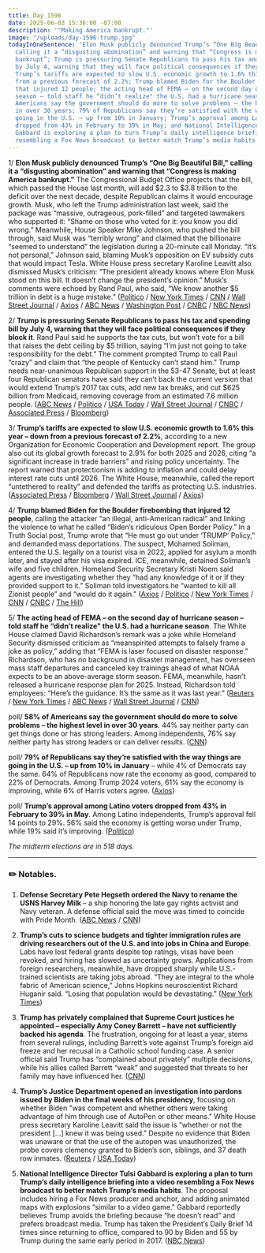 ```yaml
---
title: Day 1596
date: 2025-06-03 15:36:00 -07:00
description: '"Making America bankrupt."'
image: "/uploads/day-1596-trump.jpg"
todayInOneSentence: 'Elon Musk publicly denounced Trump’s “One Big Beautiful Bill,"
  calling it a “disgusting abomination” and warning that “Congress is making America
  bankrupt”; Trump is pressuring Senate Republicans to pass his tax and spending bill
  by July 4, warning that they will face political consequences if they block it;
  Trump’s tariffs are expected to slow U.S. economic growth to 1.6% this year – down
  from a previous forecast of 2.2%; Trump blamed Biden for the Boulder firebombing
  that injured 12 people; the acting head of FEMA – on the second day of hurricane
  season – told staff he “didn’t realize" the U.S. had a hurricane season; 58% of
  Americans say the government should do more to solve problems – the highest level
  in over 30 years; 79% of Republicans say they’re satisfied with the way things are
  going in the U.S. – up from 10% in January; Trump’s approval among Latino voters
  dropped from 43% in February to 39% in May; and National Intelligence Director Tulsi
  Gabbard is exploring a plan to turn Trump’s daily intelligence briefing into a video
  resembling a Fox News broadcast to better match Trump’s media habits. '
---
```


1/ **Elon Musk publicly denounced Trump’s “One Big Beautiful Bill," calling it a “disgusting abomination” and warning that “Congress is making America bankrupt.”** The Congressional Budget Office projects that the bill, which passed the House last month, will add $2.3 to $3.8 trillion to the deficit over the next decade, despite Republican claims it would encourage growth. Musk, who left the Trump administration last week, said the package was “massive, outrageous, pork-filled” and targeted lawmakers who supported it: “Shame on those who voted for it: you know you did wrong.” Meanwhile, House Speaker Mike Johnson, who pushed the bill through, said Musk was “terribly wrong” and claimed that the billionaire “seemed to understand” the legislation during a 20-minute call Monday. “It’s not personal,” Johnson said, blaming Musk’s opposition on EV subsidy cuts that would impact Tesla. White House press secretary Karoline Leavitt also dismissed Musk’s criticism: “The president already knows where Elon Musk stood on this bill. It doesn’t change the president’s opinion.” Musk’s comments were echoed by Rand Paul, who said, “We know another $5 trillion in debt is a huge mistake.” ([Politico](https://www.politico.com/news/2025/06/03/elon-musk-trump-bill-00382653) / [New York Times](https://www.nytimes.com/2025/06/03/technology/elon-musk-criticizes-republican-legislation.html) / [CNN](https://www.cnn.com/2025/06/03/politics/elon-musk-trump-republican-bill) / [Wall Street Journal](https://www.wsj.com/politics/policy/elon-musk-trump-republican-tax-spending-bill-b4dd9a3b) / [Axios](https://www.axios.com/2025/06/03/elon-musk-trump-bill-deficit-spending) / [ABC News](https://abcnews.go.com/Politics/musk-attacks-trumps-funding-bill-disgusting-abomination/story?id=122457870) / [Washington Post](https://www.washingtonpost.com/politics/2025/06/03/trump-presidency-news/) / [CNBC](https://www.cnbc.com/2025/06/03/musk-trump-budget-bill.html) / [NBC News](https://www.nbcnews.com/politics/trump-administration/elon-musk-trump-spending-tax-bill-disgusting-abomination-rcna210690))

2/ **Trump is pressuring Senate Republicans to pass his tax and spending bill by July 4, warning that they will face political consequences if they block it**. Rand Paul said he supports the tax cuts, but won’t vote for a bill that raises the debt ceiling by $5 trillion, saying “I’m just not going to take responsibility for the debt.” The comment prompted Trump to call Paul “crazy” and claim that “the people of Kentucky can’t stand him.” Trump needs near-unanimous Republican support in the 53-47 Senate, but at least four Republican senators have said they can’t back the current version that would extend Trump’s 2017 tax cuts, add new tax breaks, and cut $625 billion from Medicaid, removing coverage from an estimated 7.6 million people. ([ABC News](https://abcnews.go.com/Politics/trump-ramps-criticism-republican-senators-stall-funding-bill/story?id=122447199) / [Politico](https://www.politico.com/news/2025/06/02/medicaid-moderates-gop-megabill-senate-00378510) / [USA Today](https://www.usatoday.com/story/news/politics/2025/06/03/donald-trump-rand-paul-opposition-big-beautiful-bill/84007458007/) / [Wall Street Journal](https://www.wsj.com/politics/policy/ron-johnson-trump-tax-bill-deficit-dec36940) / [CNBC](https://www.cnbc.com/2025/06/03/trump-rand-paul-tax-bill-debt.html) / [Associated Press](https://apnews.com/article/trump-big-bill-senate-gop-debt-a0679756c6af762ac0291be6cb647145) / [Bloomberg](https://www.bloomberg.com/news/articles/2025-06-03/trump-blasts-rand-paul-as-crazy-for-resisting-tax-cut-bill-over-debt-limit))

3/ **Trump’s tariffs are expected to slow U.S. economic growth to 1.6% this year – down from a previous forecast of 2.2%**, according to a new Organization for Economic Cooperation and Development report. The group also cut its global growth forecast to 2.9% for both 2025 and 2026, citing “a significant increase in trade barriers” and rising policy uncertainty. The report warned that protectionism is adding to inflation and could delay interest rate cuts until 2026. The White House, meanwhile, called the report “untethered to reality” and defended the tariffs as protecting U.S. industries. ([Associated Press](https://apnews.com/article/oecd-economy-growth-us-tariffs-b0e7a05c80035bc41f600d7710919730) / [Bloomberg](https://www.bloomberg.com/news/articles/2025-06-03/trump-s-tariffs-plunge-us-and-global-economy-into-slowdown) / [Wall Street Journal](https://www.wsj.com/economy/global/world-growth-to-slow-amid-trade-turmoil-oecd-warns-dace820e) / [Axios](https://www.axios.com/2025/06/03/trump-tariffs-growth-oecd))

4/ **Trump blamed Biden for the Boulder firebombing that injured 12 people**, calling the attacker “an illegal, anti-American radical” and linking the violence to what he called “Biden’s ridiculous Open Border Policy.” In a Truth Social post, Trump wrote that “He must go out under ‘TRUMP’ Policy,” and demanded mass deportations. The suspect, Mohamed Soliman, entered the U.S. legally on a tourist visa in 2022, applied for asylum a month later, and stayed after his visa expired. ICE, meanwhile, detained Soliman’s wife and five children. Homeland Security Secretary Kristi Noem said agents are investigating whether they “had any knowledge of it or if they provided support to it.” Soliman told investigators he “wanted to kill all Zionist people” and “would do it again." ([Axios](https://www.axios.com/2025/06/02/trump-biden-boulder-colorado-attack-immigration) / [Politico](https://www.politico.com/news/2025/06/02/donald-trump-boulder-attack-immigration-israel-00380284) / [New York Times](https://www.nytimes.com/2025/06/03/us/politics/ice-colorado-suspect.html) / [CNN](https://www.cnn.com/2025/06/03/us/boulder-attack-suspect-family-detained) / [CNBC](https://www.cnbc.com/2025/06/03/boulder-colorado-ice-soliman.html) / [The Hill](https://thehill.com/homenews/administration/5328838-boulder-attack-blame-border-policies/))

5/ **The acting head of FEMA – on the second day of hurricane season – told staff he “didn’t realize" the U.S. had a hurricane season**. The White House claimed David Richardson’s remark was a joke while Homeland Security dismissed criticism as “meanspirited attempts to falsely frame a joke as policy,” adding that “FEMA is laser focused on disaster response.” Richardson, who has no background in disaster management, has overseen mass staff departures and canceled key trainings ahead of what NOAA expects to be an above-average storm season. FEMA, meanwhile, hasn’t released a hurricane response plan for 2025. Instead, Richardson told employees: “Here’s the guidance. It’s the same as it was last year.” ([Reuters](https://www.reuters.com/world/us/fema-staff-confused-after-head-said-he-was-unaware-us-hurricane-season-sources-2025-06-02/) / [New York Times](https://www.nytimes.com/2025/06/02/us/politics/fema-david-richardson-hurricane-season.html) / [ABC News](https://abcnews.go.com/Politics/femas-acting-director-unaware-hurricane-season-started-white/story?id=122455820) / [Wall Street Journal](https://www.wsj.com/politics/policy/fema-hurricane-plan-guidance-c5662d2a) / [CNN](https://www.cnn.com/2025/06/02/politics/david-richardson-fema-head-unaware-hurricane-season))

poll/ **58% of Americans say the government should do more to solve problems – the highest level in over 30 years**. 44% say neither party can get things done or has strong leaders. Among independents, 76% say neither party has strong leaders or can deliver results. ([CNN](https://www.cnn.com/2025/06/01/politics/cnn-poll-republicans-democrats))

poll/ **79% of Republicans say they’re satisfied with the way things are going in the U.S. – up from 10% in January** – while 4% of Democrats say the same. 64% of Republicans now rate the economy as good, compared to 22% of Democrats. Among Trump 2024 voters, 61% say the economy is improving, while 6% of Harris voters agree. ([Axios](https://www.axios.com/2025/06/03/americas-two-realities-democrats-republicans-polling))

poll/ **Trump’s approval among Latino voters dropped from 43% in February to 39% in May**. Among Latino independents, Trump’s approval fell 14 points to 29%. 56% said the economy is getting worse under Trump, while 19% said it’s improving. ([Politico](https://www.politico.com/news/2025/06/03/somos-votanes-poll-trump-approval-latinos-00381955))

*The midterm elections are in 518 days.*

---

### ✏️ Notables.

1. **Defense Secretary Pete Hegseth ordered the Navy to rename the USNS Harvey Milk** – a ship honoring the late gay rights activist and Navy veteran. A defense official said the move was timed to coincide with Pride Month. ([ABC News](https://abcnews.go.com/Politics/hegseth-orders-navy-rename-ship-honoring-gay-rights/story?id=122460707) / [CNN](https://www.cnn.com/2025/06/03/politics/hegseth-orders-renaming-ship-named-harvey-milk))

2. **Trump’s cuts to science budgets and tighter immigration rules are driving researchers out of the U.S. and into jobs in China and Europe**. Labs have lost federal grants despite top ratings, visas have been revoked, and hiring has slowed as uncertainty grows. Applications from foreign researchers, meanwhile, have dropped sharply while U.S.-trained scientists are taking jobs abroad. “They are integral to the whole fabric of American science,” Johns Hopkins neuroscientist Richard Huganir said. “Losing that population would be devastating.” ([New York Times](https://www.nytimes.com/2025/06/03/us/trump-federal-spending-grants-scientists-leaving.html))

3. **Trump has privately complained that Supreme Court justices he appointed – especially Amy Coney Barrett – have not sufficiently backed his agenda**. The frustration, ongoing for at least a year, stems from several rulings, including Barrett’s vote against Trump’s foreign aid freeze and her recusal in a Catholic school funding case. A senior official said Trump has “complained about privately” multiple decisions, while his allies called Barrett “weak” and suggested that threats to her family may have influenced her. ([CNN](https://www.cnn.com/2025/06/03/politics/amy-coney-barrett-justice-trump))

4. **Trump’s Justice Department opened an investigation into pardons issued by Biden in the final weeks of his presidency**, focusing on whether Biden "was competent and whether others were taking advantage of him through use of AutoPen or other means." White House press secretary Karoline Leavitt said the issue is “whether or not the president \[...\] knew it was being used.” Despite no evidence that Biden was unaware or that the use of the autopen was unauthorized, the probe covers clemency granted to Biden’s son, siblings, and 37 death row inmates. ([Reuters](https://www.reuters.com/world/us/trumps-justice-department-examining-pardons-issued-by-biden-2025-06-02/) / [USA Today](https://www.usatoday.com/story/news/politics/2025/06/03/doj-investigate-biden-pardons/84010776007/))

5. **National Intelligence Director Tulsi Gabbard is exploring a plan to turn Trump’s daily intelligence briefing into a video resembling a Fox News broadcast to better match Trump’s media habits**. The proposal includes hiring a Fox News producer and anchor, and adding animated maps with explosions “similar to a video game." Gabbard reportedly believes Trump avoids the briefing because “he doesn’t read” and prefers broadcast media. Trump has taken the President’s Daily Brief 14 times since returning to office, compared to 90 by Biden and 55 by Trump during the same early period in 2017. ([NBC News](https://www.nbcnews.com/politics/national-security/gabbard-considering-ways-revamp-trumps-intelligence-briefing-rcna209805))